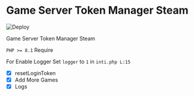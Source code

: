 # Game Server Token Manager Steam #

![Deploy](https://github.com/alix1383/GM-Token-Manager/actions/workflows/Deploy.yml/badge.svg)

<!-- [security scan](https://github.com/alix1383/GM-Token-Manager/actions/workflows/security_scan.yml/badge.svg) -->

<!-- [![Codacy Badge](https://app.codacy.com/project/badge/Grade/a363bbe5fa5c49838e843eb2f3b75ae2)](https://www.codacy.com/gh/alix1383/GM-Token-Manager/dashboard?utm_source=github.com&amp;utm_medium=referral&amp;utm_content=alix1383/GM-Token-Manager&amp;utm_campaign=Badge_Grade) -->

<!-- [![DeepSource](https://deepsource.io/gh/alix1383/GM-Token-Manager.svg/?label=active+issues&show_trend=true&token=v35qf177o-tU83Gn6-MjmzGp)](https://deepsource.io/gh/alix1383/GM-Token-Manager/?ref=repository-badge) -->

Game Server Token Manager Steam

`PHP >= 8.1` Require

For Enable Logger Set `logger` to `1` in `inti.php L:15`

- [X] resetLoginToken
- [X] Add More Games
- [X] Logs
